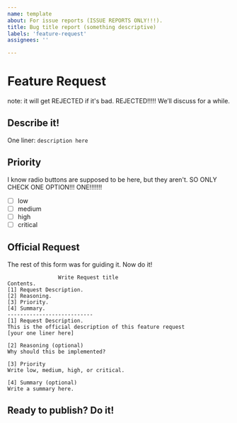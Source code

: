 ```yaml
---
name: template
about: For issue reports (ISSUE REPORTS ONLY!!!).
title: Bug title report (something descriptive)
labels: 'feature-request'
assignees: ''

---
```

# Feature Request
note: it will get REJECTED if it's bad. REJECTED!!!!! We&rsquo;ll discuss for a while.

## Describe it!
One liner:
`description here`

## Priority
I know radio buttons are supposed to be here, but they aren't. SO ONLY CHECK ONE OPTION!!! ONE!!!!!!!
 - [ ] low
 - [ ] medium
 - [ ] high
 - [ ] critical

## Official Request
The rest of this form was for guiding it. Now do it!
```
                Write Request title
Contents.
[1] Request Description.
[2] Reasoning.
[3] Priority.
[4] Summary.
---------------------------
[1] Request Description.
This is the official description of this feature request
[your one liner here]

[2] Reasoning (optional)
Why should this be implemented?

[3] Priority 
Write low, medium, high, or critical.

[4] Summary (optional)
Write a summary here.
```

## Ready to publish? Do it!